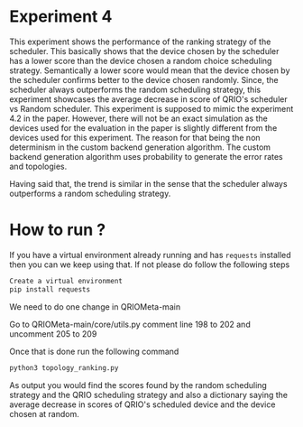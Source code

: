 # Experiment 4

This experiment shows the performance of the ranking strategy of the scheduler. This basically shows that the device chosen by the scheduler has a lower score than the device chosen a random choice scheduling strategy. Semantically a lower score would mean that the device chosen by the scheduler confirms better to the device chosen randomly. Since, the scheduler always outperforms the random scheduling strategy, this experiment showcases the average decrease in score of QRIO's scheduler vs Random scheduler. This experiment is supposed to mimic the experiment 4.2 in the paper. However, there will not be an exact simulation as the devices used for the evaluation in the paper is slightly different from the devices used for this experiment. The reason for that being the non determinism in the custom backend generation algorithm. The custom backend generation algorithm uses probability to generate the error rates and topologies.

Having said that, the trend is similar in the sense that the scheduler always outperforms a random scheduling strategy.

# How to run ?

If you have a virtual environment already running and has `requests` installed then you can we keep using that. If not please do follow the following steps

```bash
Create a virtual environment
pip install requests
```

We need to do one change in QRIOMeta-main

Go to QRIOMeta-main/core/utils.py comment line 198 to 202 and uncomment 205 to 209

Once that is done run the following command

```bash
python3 topology_ranking.py
```

As output you would find the scores found by the random scheduling strategy and the QRIO scheduling strategy and also a dictionary saying the average decrease in scores of QRIO's scheduled device and the device chosen at random.
